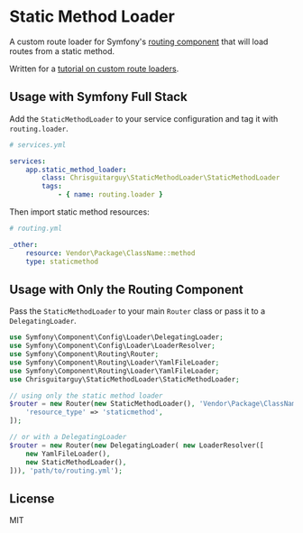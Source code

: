 # Static Method Loader

A custom route loader for Symfony's [routing component](http://symfony.com/doc/current/book/routing.html)
that will load routes from a static method.

Written for a [tutorial on custom route loaders](http://christopherdavis.me/blog/symfony-custom-route-loaders.html).

## Usage with Symfony Full Stack

Add the `StaticMethodLoader` to your service configuration and tag it with
`routing.loader`.

```yaml
# services.yml

services:
    app.static_method_loader:
        class: Chrisguitarguy\StaticMethodLoader\StaticMethodLoader
        tags:
            - { name: routing.loader }
```

Then import static method resources:

```yaml
# routing.yml

_other:
    resource: Vendor\Package\ClassName::method
    type: staticmethod
```

## Usage with Only the Routing Component

Pass the `StaticMethodLoader` to your main `Router` class or pass it to a
`DelegatingLoader`.

```php
use Symfony\Component\Config\Loader\DelegatingLoader;
use Symfony\Component\Config\Loader\LoaderResolver;
use Symfony\Component\Routing\Router;
use Symfony\Component\Routing\Loader\YamlFileLoader;
use Symfony\Component\Routing\Loader\YamlFileLoader;
use Chrisguitarguy\StaticMethodLoader\StaticMethodLoader;

// using only the static method loader
$router = new Router(new StaticMethodLoader(), 'Vendor\Package\ClassName::load', [
    'resource_type' => 'staticmethod',
]);

// or with a DelegatingLoader
$router = new Router(new DelegatingLoader( new LoaderResolver([
    new YamlFileLoader(),
    new StaticMethodLoader(),
])), 'path/to/routing.yml');
```

## License

MIT
